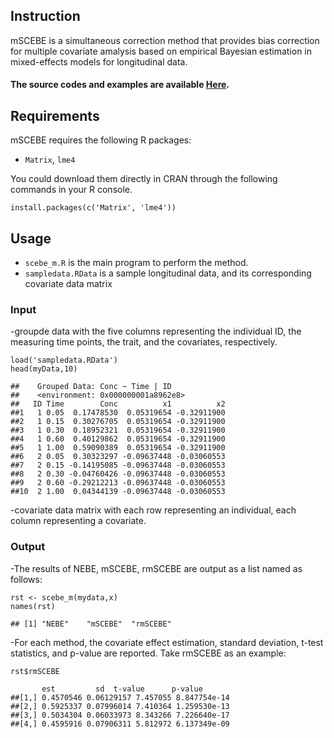 Instruction
-----------

mSCEBE is a simultaneous correction method that provides bias correction for multiple covariate amalysis based on empirical Bayesian estimation in mixed-effects models for longitudinal data.

#### The source codes and examples are available [**Here**](https://github.com/Myuan2019/mSCEBE).

Requirements
------------

mSCEBE requires the following R packages:

-  `Matrix`, `lme4`

You could download them directly in CRAN through the following commands in your R console.

    install.packages(c('Matrix', 'lme4'))
    
Usage
-----

-  `scebe_m.R` is the main program to perform the method.
-  `sampledata.RData` is a sample longitudinal data, and its corresponding covariate data matrix

### Input

-groupde data with the five columns representing the individual ID, the measuring time points, the trait, and the covariates, respectively.

    load('sampledata.RData')
    head(myData,10)
    
    ##    Grouped Data: Conc ~ Time | ID
    ##    <environment: 0x000000001a8962e8>
    ##   ID Time        Conc          x1          x2
    ##1   1 0.05  0.17478530  0.05319654 -0.32911900
    ##2   1 0.15  0.30276705  0.05319654 -0.32911900
    ##3   1 0.30  0.18952321  0.05319654 -0.32911900
    ##4   1 0.60  0.40129862  0.05319654 -0.32911900
    ##5   1 1.00  0.59090389  0.05319654 -0.32911900
    ##6   2 0.05  0.30323297 -0.09637448 -0.03060553
    ##7   2 0.15 -0.14195085 -0.09637448 -0.03060553
    ##8   2 0.30 -0.04760426 -0.09637448 -0.03060553
    ##9   2 0.60 -0.29212213 -0.09637448 -0.03060553
    ##10  2 1.00  0.04344139 -0.09637448 -0.03060553
    
-covariate data matrix with each row representing an individual, each column representing a covariate.
    
### Output

-The results of NEBE, mSCEBE, rmSCEBE are output as a list named as follows:

    rst <- scebe_m(mydata,x)
    names(rst)
    
    ## [1] "NEBE"    "mSCEBE"  "rmSCEBE"
    
-For each method, the covariate effect estimation, standard deviation, t-test statistics, and p-value are reported. Take rmSCEBE as an example:

    rst$rmSCEBE
    
           est         sd  t-value      p-value
    ##[1,] 0.4570546 0.06129157 7.457055 8.847754e-14
    ##[2,] 0.5925337 0.07996014 7.410364 1.259530e-13
    ##[3,] 0.5034304 0.06033973 8.343266 7.226640e-17
    ##[4,] 0.4595916 0.07906311 5.812972 6.137349e-09
    
    
    
    

